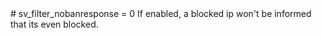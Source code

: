 <type name="sv_filter_nobanresponse" category="" is="convar">
	<summary>
		# sv_filter_nobanresponse = 0
		If enabled, a blocked ip won't be informed that its even blocked.
		<added version="0.7"></added>
	</summary>
</type>